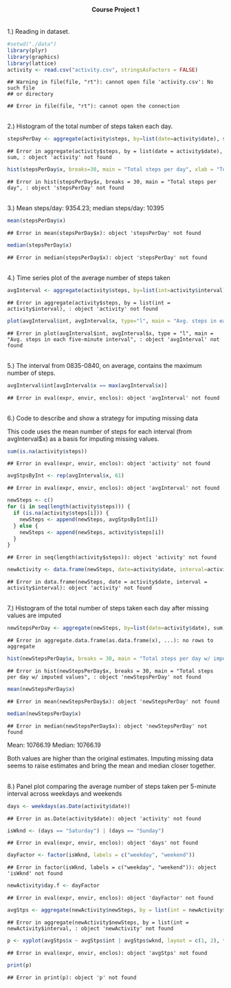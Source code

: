 <br><center>**Course Project 1**</center>
<br> <br>
1.) Reading in dataset.


```r
#setwd("./data")
library(plyr)
library(graphics)
library(lattice)
activity <- read.csv("activity.csv", stringsAsFactors = FALSE)
```

```
## Warning in file(file, "rt"): cannot open file 'activity.csv': No such file
## or directory
```

```
## Error in file(file, "rt"): cannot open the connection
```

<br/>
2.) Histogram of the total number of steps taken each day.


```r
stepsPerDay <- aggregate(activity$steps, by=list(date=activity$date), sum, na.rm=TRUE)
```

```
## Error in aggregate(activity$steps, by = list(date = activity$date), sum, : object 'activity' not found
```

```r
hist(stepsPerDay$x, breaks=30, main = "Total steps per day", xlab = "Total steps")
```

```
## Error in hist(stepsPerDay$x, breaks = 30, main = "Total steps per day", : object 'stepsPerDay' not found
```

<br/>
3.) Mean steps/day: 9354.23; median steps/day: 10395


```r
mean(stepsPerDay$x)
```

```
## Error in mean(stepsPerDay$x): object 'stepsPerDay' not found
```

```r
median(stepsPerDay$x)
```

```
## Error in median(stepsPerDay$x): object 'stepsPerDay' not found
```

<br/>
4.) Time series plot of the average number of steps taken


```r
avgInterval <- aggregate(activity$steps, by=list(int=activity$interval), mean, na.rm=TRUE)
```

```
## Error in aggregate(activity$steps, by = list(int = activity$interval), : object 'activity' not found
```

```r
plot(avgInterval$int, avgInterval$x, type="l", main = "Avg. steps in each five-minute interval", xlab = "Interval", ylab = "Avg. steps")
```

```
## Error in plot(avgInterval$int, avgInterval$x, type = "l", main = "Avg. steps in each five-minute interval", : object 'avgInterval' not found
```

<br/>
5.) The interval from 0835-0840, on average, contains the maximum number of steps.


```r
avgInterval$int[avgInterval$x == max(avgInterval$x)]
```

```
## Error in eval(expr, envir, enclos): object 'avgInterval' not found
```

<br/>
6.) Code to describe and show a strategy for imputing missing data

This code uses the mean number of steps for each interval (from avgInterval$x) as a basis for imputing missing values.


```r
sum(is.na(activity$steps))
```

```
## Error in eval(expr, envir, enclos): object 'activity' not found
```

```r
avgStpsByInt <- rep(avgInterval$x, 61)
```

```
## Error in eval(expr, envir, enclos): object 'avgInterval' not found
```

```r
newSteps <- c()
for (i in seq(length(activity$steps))) {
  if (is.na(activity$steps[i])) {
    newSteps <- append(newSteps, avgStpsByInt[i])
  } else {
    newSteps <- append(newSteps, activity$steps[i])
  }
}
```

```
## Error in seq(length(activity$steps)): object 'activity' not found
```

```r
newActivity <- data.frame(newSteps, date=activity$date, interval=activity$interval)
```

```
## Error in data.frame(newSteps, date = activity$date, interval = activity$interval): object 'activity' not found
```

<br/>
7.) Histogram of the total number of steps taken each day after missing values are imputed


```r
newStepsPerDay <- aggregate(newSteps, by=list(date=activity$date), sum)
```

```
## Error in aggregate.data.frame(as.data.frame(x), ...): no rows to aggregate
```

```r
hist(newStepsPerDay$x, breaks = 30, main = "Total steps per day w/ imputed values", xlab = "Total steps")
```

```
## Error in hist(newStepsPerDay$x, breaks = 30, main = "Total steps per day w/ imputed values", : object 'newStepsPerDay' not found
```


```r
mean(newStepsPerDay$x)
```

```
## Error in mean(newStepsPerDay$x): object 'newStepsPerDay' not found
```

```r
median(newStepsPerDay$x)
```

```
## Error in median(newStepsPerDay$x): object 'newStepsPerDay' not found
```
Mean: 10766.19
Median: 10766.19

Both values are higher than the original estimates. Imputing missing data seems to raise estimates and bring the mean and median closer together.


<br/>
8.) Panel plot comparing the average number of steps taken per 5-minute interval across weekdays and weekends


```r
days <- weekdays(as.Date(activity$date))
```

```
## Error in as.Date(activity$date): object 'activity' not found
```

```r
isWknd <- (days == "Saturday") | (days == "Sunday")
```

```
## Error in eval(expr, envir, enclos): object 'days' not found
```

```r
dayFactor <- factor(isWknd, labels = c("weekday", "weekend"))
```

```
## Error in factor(isWknd, labels = c("weekday", "weekend")): object 'isWknd' not found
```

```r
newActivity$day.f <- dayFactor
```

```
## Error in eval(expr, envir, enclos): object 'dayFactor' not found
```

```r
avgStps <- aggregate(newActivity$newSteps, by = list(int = newActivity$interval, wknd = newActivity$day.f), FUN = mean)
```

```
## Error in aggregate(newActivity$newSteps, by = list(int = newActivity$interval, : object 'newActivity' not found
```

```r
p <- xyplot(avgStps$x ~ avgStps$int | avgStps$wknd, layout = c(1, 2), type = "l", main = "Avg. steps by interval", xlab = "Interval", ylab = "Avg. steps")
```

```
## Error in eval(expr, envir, enclos): object 'avgStps' not found
```

```r
print(p)
```

```
## Error in print(p): object 'p' not found
```
